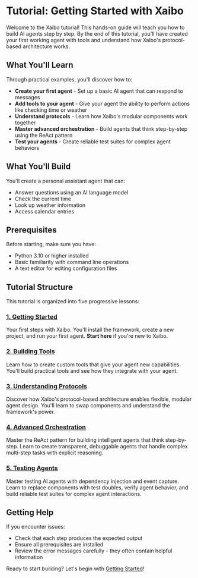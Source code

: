 # Tutorial: Getting Started with Xaibo

Welcome to the Xaibo tutorial! This hands-on guide will teach you how to build AI agents step by step. By the end of this tutorial, you'll have created your first working agent with tools and understand how Xaibo's protocol-based architecture works.

## What You'll Learn

Through practical examples, you'll discover how to:

- **Create your first agent** - Set up a basic AI agent that can respond to messages
- **Add tools to your agent** - Give your agent the ability to perform actions like checking time or weather
- **Understand protocols** - Learn how Xaibo's modular components work together
- **Master advanced orchestration** - Build agents that think step-by-step using the ReAct pattern
- **Test your agents** - Create reliable test suites for complex agent behaviors

## What You'll Build

You'll create a personal assistant agent that can:

- Answer questions using an AI language model
- Check the current time
- Look up weather information
- Access calendar entries

## Prerequisites

Before starting, make sure you have:

- Python 3.10 or higher installed
- Basic familiarity with command line operations
- A text editor for editing configuration files

## Tutorial Structure

This tutorial is organized into five progressive lessons:

### [1. Getting Started](getting-started.md)
Your first steps with Xaibo. You'll install the framework, create a new project, and run your first agent. **Start here** if you're new to Xaibo.

### [2. Building Tools](building-tools.md)
Learn how to create custom tools that give your agent new capabilities. You'll build practical tools and see how they integrate with your agent.

### [3. Understanding Protocols](understanding-protocols.md)
Discover how Xaibo's protocol-based architecture enables flexible, modular agent design. You'll learn to swap components and understand the framework's power.

### [4. Advanced Orchestration](advanced-orchestration.md)
Master the ReAct pattern for building intelligent agents that think step-by-step. Learn to create transparent, debuggable agents that handle complex multi-step tasks with explicit reasoning.

### [5. Testing Agents](testing-agents.md)
Master testing AI agents with dependency injection and event capture. Learn to replace components with test doubles, verify agent behavior, and build reliable test suites for complex agent interactions.

## Getting Help

If you encounter issues:

- Check that each step produces the expected output
- Ensure all prerequisites are installed
- Review the error messages carefully - they often contain helpful information

Ready to start building? Let's begin with [Getting Started](getting-started.md)!